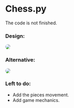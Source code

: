# Chess.py

The code is not finished.

### Design: <br/>
  <img
    src="https://github.com/Milton-Avila/Chess.py/assets/79611719/bff47735-95a6-464a-8a13-a83c24b01968"
    style="border-radius: 10px;"/>

### Alternative: <br/>
 <img
   src="https://github.com/Milton-Avila/Chess.py/assets/79611719/2b7f65b4-3b0e-4d60-8b71-2606ac00793d"
   style="border-radius: 10px;"/>

### Left to do:
* Add the pieces movement.
* Add game mechanics.
